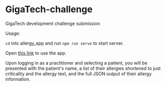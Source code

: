 # GigaTech-challenge
GigaTech development challenge submission

Usage: 

`cd` into allergy_app and run `npm run serve` to start server.

Open [this link](http://127.0.0.1:8080/launch.html?launch=eyJhIjoiMSJ9&iss=https%3A%2F%2Flaunch.smarthealthit.org%2Fv%2Fr4%2Ffhir) to use the app.

Upon logging in as a practitioner and selecting a patient, you will be presented with the patient's name, a list of their allergies shortened to just criticality and the allergy text, and the full JSON output of their allergy information. 
